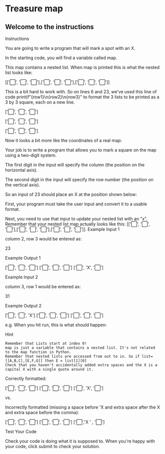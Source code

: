 # Treasure map

## Welcome to the instructions

Instructions

You are going to write a program that will mark a spot with an X.

In the starting code, you will find a variable called map.

This map contains a nested list. When map is printed this is what the nested list looks like:

[['⬜️', '⬜️', '⬜️'],['⬜️', '⬜️', '⬜️'],['⬜️', '⬜️', '⬜️']]

This is a bit hard to work with. So on lines 6 and 23, we've used this line of code print(f"{row1}\n{row2}\n{row3}" to format the 3 lists to be printed as a 3 by 3 square, each on a new line. 

['⬜️', '⬜️', '⬜️']

['⬜️', '⬜️', '⬜️']

['⬜️', '⬜️', '⬜️']

Now it looks a bit more like the coordinates of a real map:

Your job is to write a program that allows you to mark a square on the map using a two-digit system. 

The first digit in the input will specify the column (the position on the horizontal axis).

The second digit in the input will specify the row number (the position on the vertical axis). 

So an input of 23 should place an X at the position shown below:

First, your program must take the user input and convert it to a usable format.

Next, you need to use that input to update your nested list with an "x". Remember that your nested list map actually looks like this: [['⬜️', '⬜️', '⬜️'],['⬜️', '⬜️', '⬜️'],['⬜️', '⬜️', '⬜️']].
Example Input 1

column 2, row 3 would be entered as:

23

Example Output 1

['⬜️', '⬜️', '⬜️']
['⬜️', '⬜️', '⬜️']
['⬜️', 'X', '⬜️']

Example Input 2

column 3, row 1 would be entered as:

31

Example Output 2

['⬜️', '⬜️', 'X']
['⬜️', '⬜️', '⬜️']
['⬜️', '⬜️', '⬜️']

e.g. When you hit run, this is what should happen:

Hint

    Remember that Lists start at index 0!
    map is just a variable that contains a nested list. It's not related to the map function in Python.
    Remember that nested lists are accessed from out to in. So if list=[[A,B,C],[E,F,G]] then E = list[1][0]
    Check that you haven't accidentally added extra spaces and the X is a capital X with a single quote around it.

Correctly formatted:

['⬜️', '⬜️', '⬜️']
['⬜️', '⬜️', '⬜️']
['⬜️', 'X', '⬜️']

vs. 

Incorrectly formatted (missing a space before 'X and extra space after the X and extra space before the comma):

['⬜️', '⬜️', '⬜️']
['⬜️', '⬜️', '⬜️']
['⬜️','X ' , '⬜️']

Test Your Code

Check your code is doing what it is supposed to. When you're happy with your code, click submit to check your solution.